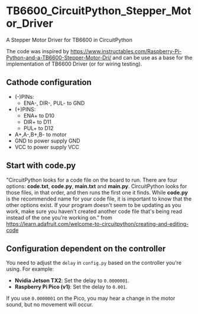 # TB6600_CircuitPython_Stepper_Motor_Driver
A Stepper Motor Driver for TB6600 in CircuitPython

The code was inspired by
https://www.instructables.com/Raspberry-Pi-Python-and-a-TB6600-Stepper-Motor-Dri/
and can be use as a base for the implementation of TB6600 Driver (or for wiring testing).

## Cathode configuration
- (-)PINs: 
  - ENA-, DIR-, PUL- to GND
- (+)PINS: 
  - ENA+ to D10 
  - DIR+ to D11
  - PUL+ to D12
- A+,A-,B+,B- to motor
- GND to power supply GND
- VCC to power supply VCC

## Start with code.py
"CircuitPython looks for a code file on the board to run. There are four options: **code.txt**, **code.py**, **main.txt** and **main.py**. CircuitPython looks for those files, in that order, and then runs the first one it finds. While **code.py** is the recommended name for your code file, it is important to know that the other options exist. If your program doesn't seem to be updating as you work, make sure you haven't created another code file that's being read instead of the one you're working on." from https://learn.adafruit.com/welcome-to-circuitpython/creating-and-editing-code

## Configuration dependent on the controller
You need to adjust the `delay` in `config.py` based on the controller you're using. For example:

- **Nvidia Jetson TX2**: Set the delay to `0.0000001`.
- **Raspberry Pi Pico (v1)**: Set the delay to `0.001`.

If you use `0.0000001` on the Pico, you may hear a change in the motor sound, but no movement will occur.
